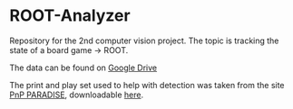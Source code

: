 # ROOT-Analyzer
Repository for the 2nd computer vision project. The topic is tracking the state of a board game -> ROOT.

The data can be found on [Google Drive](https://drive.google.com/drive/folders/1VrQ98TC5jPmWk1QYr3lUP3SGk_3_AEmx?usp=sharing)

The print and play set used to help with detection was taken from the site [PnP PARADISE](https://www.pnpparadise.com/set1/root),
downloadable [here](https://drive.google.com/drive/u/0/folders/1HczRsemRHgEUlLyGB0E71USBWiwxYdzB).